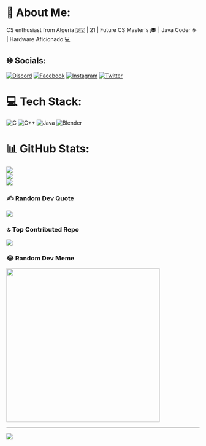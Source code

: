 # 💫 About Me:
CS enthusiast from Algeria 🇩🇿 | 21 | Future CS Master's 🎓 | Java Coder ☕️ | Hardware Aficionado 💻

## 🌐 Socials:
[![Discord](https://img.shields.io/badge/Discord-%237289DA.svg?logo=discord&logoColor=white)](https://discord.gg/younes3526) [![Facebook](https://img.shields.io/badge/Facebook-%231877F2.svg?logo=Facebook&logoColor=white)](https://facebook.com/younes.habbal1) [![Instagram](https://img.shields.io/badge/Instagram-%23E4405F.svg?logo=Instagram&logoColor=white)](https://instagram.com/younes_habbal) [![Twitter](https://img.shields.io/badge/Twitter-%231DA1F2.svg?logo=Twitter&logoColor=white)](https://twitter.com/younes_habbal) 

# 💻 Tech Stack:
![C](https://img.shields.io/badge/c-%2300599C.svg?style=for-the-badge&logo=c&logoColor=white) ![C++](https://img.shields.io/badge/c++-%2300599C.svg?style=for-the-badge&logo=c%2B%2B&logoColor=white) ![Java](https://img.shields.io/badge/java-%23ED8B00.svg?style=for-the-badge&logo=java&logoColor=white) ![Blender](https://img.shields.io/badge/blender-%23F5792A.svg?style=for-the-badge&logo=blender&logoColor=white)
# 📊 GitHub Stats:
![](https://github-readme-stats.vercel.app/api?username=youneshabbal&theme=dark&hide_border=false&include_all_commits=false&count_private=false)<br/>
![](https://github-readme-streak-stats.herokuapp.com/?user=youneshabbal&theme=dark&hide_border=false)<br/>
![](https://github-readme-stats.vercel.app/api/top-langs/?username=youneshabbal&theme=dark&hide_border=false&include_all_commits=false&count_private=false&layout=compact)

### ✍️ Random Dev Quote
![](https://quotes-github-readme.vercel.app/api?type=horizontal&theme=radical)

### 🔝 Top Contributed Repo
![](https://github-contributor-stats.vercel.app/api?username=youneshabbal&limit=5&theme=dark&combine_all_yearly_contributions=true)

### 😂 Random Dev Meme
<img src='https://randommeme-five.vercel.app/' style="height: 400px;"/>

---
[![](https://visitcount.itsvg.in/api?id=youneshabbal&icon=0&color=0)](https://visitcount.itsvg.in)

<!-- Proudly created with GPRM ( https://gprm.itsvg.in ) -->
